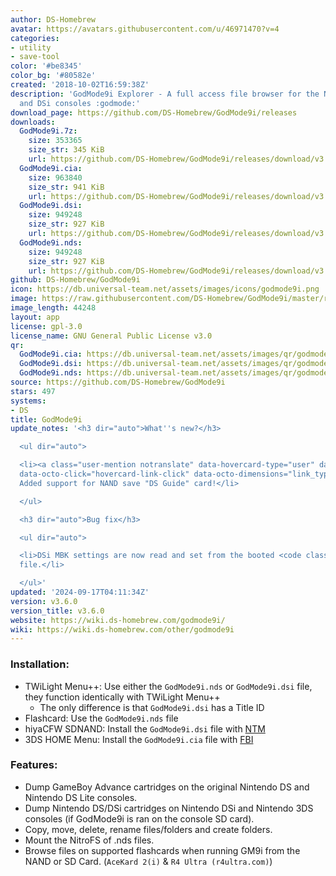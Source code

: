 ```yaml
---
author: DS-Homebrew
avatar: https://avatars.githubusercontent.com/u/46971470?v=4
categories:
- utility
- save-tool
color: '#be8345'
color_bg: '#80582e'
created: '2018-10-02T16:59:38Z'
description: 'GodMode9i Explorer - A full access file browser for the Nintendo DS
  and DSi consoles :godmode:'
download_page: https://github.com/DS-Homebrew/GodMode9i/releases
downloads:
  GodMode9i.7z:
    size: 353365
    size_str: 345 KiB
    url: https://github.com/DS-Homebrew/GodMode9i/releases/download/v3.6.0/GodMode9i.7z
  GodMode9i.cia:
    size: 963840
    size_str: 941 KiB
    url: https://github.com/DS-Homebrew/GodMode9i/releases/download/v3.6.0/GodMode9i.cia
  GodMode9i.dsi:
    size: 949248
    size_str: 927 KiB
    url: https://github.com/DS-Homebrew/GodMode9i/releases/download/v3.6.0/GodMode9i.dsi
  GodMode9i.nds:
    size: 949248
    size_str: 927 KiB
    url: https://github.com/DS-Homebrew/GodMode9i/releases/download/v3.6.0/GodMode9i.nds
github: DS-Homebrew/GodMode9i
icon: https://db.universal-team.net/assets/images/icons/godmode9i.png
image: https://raw.githubusercontent.com/DS-Homebrew/GodMode9i/master/resources/logo2.png
image_length: 44248
layout: app
license: gpl-3.0
license_name: GNU General Public License v3.0
qr:
  GodMode9i.cia: https://db.universal-team.net/assets/images/qr/godmode9i-cia.png
  GodMode9i.dsi: https://db.universal-team.net/assets/images/qr/godmode9i-dsi.png
  GodMode9i.nds: https://db.universal-team.net/assets/images/qr/godmode9i-nds.png
source: https://github.com/DS-Homebrew/GodMode9i
stars: 497
systems:
- DS
title: GodMode9i
update_notes: '<h3 dir="auto">What''s new?</h3>

  <ul dir="auto">

  <li><a class="user-mention notranslate" data-hovercard-type="user" data-hovercard-url="/users/rvtr/hovercard"
  data-octo-click="hovercard-link-click" data-octo-dimensions="link_type:self" href="https://github.com/rvtr">@rvtr</a>:
  Added support for NAND save "DS Guide" card!</li>

  </ul>

  <h3 dir="auto">Bug fix</h3>

  <ul dir="auto">

  <li>DSi MBK settings are now read and set from the booted <code class="notranslate">.nds</code>
  file.</li>

  </ul>'
updated: '2024-09-17T04:11:34Z'
version: v3.6.0
version_title: v3.6.0
website: https://wiki.ds-homebrew.com/godmode9i/
wiki: https://wiki.ds-homebrew.com/other/godmode9i
---
```

### Installation:
- TWiLight Menu++: Use either the `GodMode9i.nds` or `GodMode9i.dsi` file, they function identically with TWiLight Menu++
   - The only difference is that `GodMode9i.dsi` has a Title ID
- Flashcard: Use the `GodMode9i.nds` file
- hiyaCFW SDNAND: Install the `GodMode9i.dsi` file with [NTM](/ds/NTM)
- 3DS HOME Menu: Install the `GodMode9i.cia` file with [FBI](/3ds/fbi)

### Features:
- Dump GameBoy Advance cartridges on the original Nintendo DS and Nintendo DS Lite consoles.
- Dump Nintendo DS/DSi cartridges on Nintendo DSi and Nintendo 3DS consoles (if GodMode9i is ran on the console SD card).
- Copy, move, delete, rename files/folders and create folders.
- Mount the NitroFS of .nds files.
- Browse files on supported flashcards when running GM9i from the NAND or SD Card. (`AceKard 2(i)` & `R4 Ultra (r4ultra.com)`)
